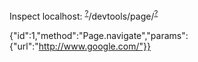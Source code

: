 Inspect localhost: <sup>[?](http://localhost:9221)</sup>/devtools/page/<sup>[?](http://localhost:9222)</sup>

{"id":1,"method":"Page.navigate","params": {"url":"http://www.google.com/"}}

<!-- -->
